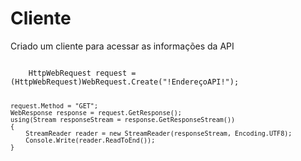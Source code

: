 <h1>Cliente</h1>
<p>Criado um cliente para acessar as informações da API</p>

<code>
	HttpWebRequest request = (HttpWebRequest)WebRequest.Create("!EndereçoAPI!");
  
    request.Method = "GET";
    WebResponse response = request.GetResponse();
    using(Stream responseStream = response.GetResponseStream())
    {
        StreamReader reader = new StreamReader(responseStream, Encoding.UTF8);
        Console.Write(reader.ReadToEnd());
    }
</code>
